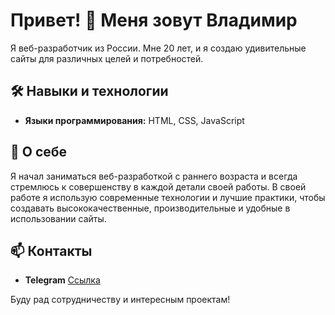# Привет! 👋 Меня зовут Владимир

Я веб-разработчик из России. Мне 20 лет, и я создаю удивительные сайты для различных целей и потребностей.

## 🛠️ Навыки и технологии

- **Языки программирования:** HTML, CSS, JavaScript

## 🌟 О себе

Я начал заниматься веб-разработкой с раннего возраста и всегда стремлюсь к совершенству в каждой детали своей работы. В своей работе я использую современные технологии и лучшие практики, чтобы создавать высококачественные, производительные и удобные в использовании сайты.

## 📫 Контакты

- **Telegram** [Ссылка](https://t.me/akayo_san)

Буду рад сотрудничеству и интересным проектам!
